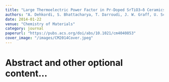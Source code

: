 ```yaml
---
title: "Large Thermoelectric Power Factor in Pr-Doped SrTiO3−δ Ceramics via Grain-Boundary-Induced Mobility Enhancement"
authors: "A. Dehkordi, S. Bhattacharya, T. Darroudi, J. W. Graff, U. Schwingenschlögl, H. N. Alshareef, T. M. Tritt"
date: 2014-01-22
venue: "Chemistry of Materials"
category: journal
paperurl: "https://pubs.acs.org/doi/abs/10.1021/cm4040853"
cover_image: "/images/CM2014Cover.jpeg"
---
```


# Abstract and other optional content…
